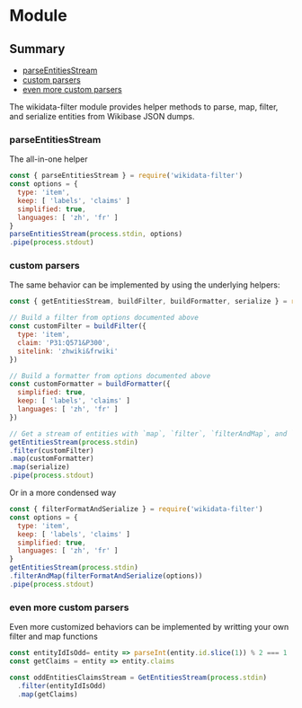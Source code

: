 # Module

## Summary

<!-- START doctoc generated TOC please keep comment here to allow auto update -->
<!-- DON'T EDIT THIS SECTION, INSTEAD RE-RUN doctoc TO UPDATE -->


- [parseEntitiesStream](#parseentitiesstream)
- [custom parsers](#custom-parsers)
- [even more custom parsers](#even-more-custom-parsers)

<!-- END doctoc generated TOC please keep comment here to allow auto update -->

The wikidata-filter module provides helper methods to parse, map, filter, and serialize entities from Wikibase JSON dumps.

### parseEntitiesStream
The all-in-one helper

```js
const { parseEntitiesStream } = require('wikidata-filter')
const options = {
  type: 'item',
  keep: [ 'labels', 'claims' ]
  simplified: true,
  languages: [ 'zh', 'fr' ]
}
parseEntitiesStream(process.stdin, options)
.pipe(process.stdout)
```

### custom parsers
The same behavior can be implemented by using the underlying helpers:
```js
const { getEntitiesStream, buildFilter, buildFormatter, serialize } = require('wikidata-filter')

// Build a filter from options documented above
const customFilter = buildFilter({
  type: 'item',
  claim: 'P31:Q571&P300',
  sitelink: 'zhwiki&frwiki'
})

// Build a formatter from options documented above
const customFormatter = buildFormatter({
  simplified: true,
  keep: [ 'labels', 'claims' ]
  languages: [ 'zh', 'fr' ]
})

// Get a stream of entities with `map`, `filter`, `filterAndMap`, and `tap` methods
getEntitiesStream(process.stdin)
.filter(customFilter)
.map(customFormatter)
.map(serialize)
.pipe(process.stdout)
```

Or in a more condensed way
```js
const { filterFormatAndSerialize } = require('wikidata-filter')
const options = {
  type: 'item',
  keep: [ 'labels', 'claims' ]
  simplified: true,
  languages: [ 'zh', 'fr' ]
}
getEntitiesStream(process.stdin)
.filterAndMap(filterFormatAndSerialize(options))
.pipe(process.stdout)
```

### even more custom parsers

Even more customized behaviors can be implemented by writting your own filter and map functions
```js
const entityIdIsOdd= entity => parseInt(entity.id.slice(1)) % 2 === 1
const getClaims = entity => entity.claims

const oddEntitiesClaimsStream = GetEntitiesStream(process.stdin)
  .filter(entityIdIsOdd)
  .map(getClaims)
```
